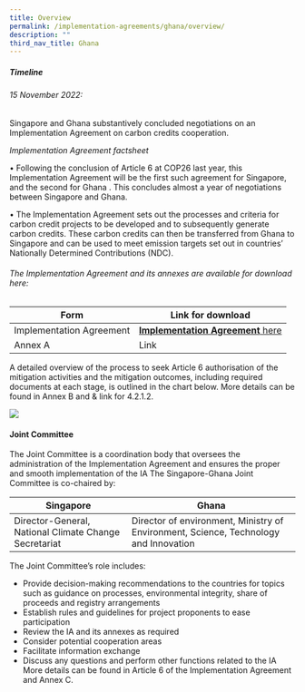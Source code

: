```yaml
---
title: Overview
permalink: /implementation-agreements/ghana/overview/
description: ""
third_nav_title: Ghana
---
```

##### Timeline

###### 15 November 2022: 
Singapore and Ghana substantively concluded negotiations on an Implementation Agreement on carbon credits cooperation.

_Implementation Agreement factsheet_

• Following the conclusion of Article 6 at COP26 last year, this Implementation Agreement will be the first such agreement for Singapore, and the second for Ghana . This concludes almost a year of negotiations between Singapore and Ghana.

• The Implementation Agreement sets out the processes and criteria for carbon credit projects to be developed and to subsequently generate carbon credits. These carbon credits can then be transferred from Ghana to Singapore and can be used to meet emission targets set out in countries’ Nationally Determined Contributions (NDC).


###### The Implementation Agreement and its annexes are available for download here:


| Form | Link for download |
| -------- | -------- | 
| Implementation Agreement | [**Implementation Agreement** here](/files/isomer%20test.pdf) | 
| Annex A | Link |



A detailed overview of the process to seek Article 6 authorisation of the mitigation
activities and the mitigation outcomes, including required documents at each stage, is
outlined in the chart below. More details can be found in Annex B and &amp; link for 4.2.1.2.

<img src="https://file.go.gov.sg/project-application-ghana-v2.png">

#### Joint Committee
The Joint Committee is a coordination body that oversees the administration of the
Implementation Agreement and ensures the proper and smooth implementation of the IA
The Singapore-Ghana Joint Committee is co-chaired by:



| Singapore | Ghana |
| -------- | -------- |
| Director-General, National Climate Change Secretariat | Director of environment, Ministry of Environment, Science, Technology and Innovation |

The Joint Committee’s role includes:
* Provide decision-making recommendations to the countries for topics such as
guidance on processes, environmental integrity, share of proceeds and registry
arrangements
* Establish rules and guidelines for project proponents to ease participation
* Review the IA and its annexes as required
* Consider potential cooperation areas
* Facilitate information exchange
* Discuss any questions and perform other functions related to the IA
More details can be found in Article 6 of the Implementation Agreement and Annex C.